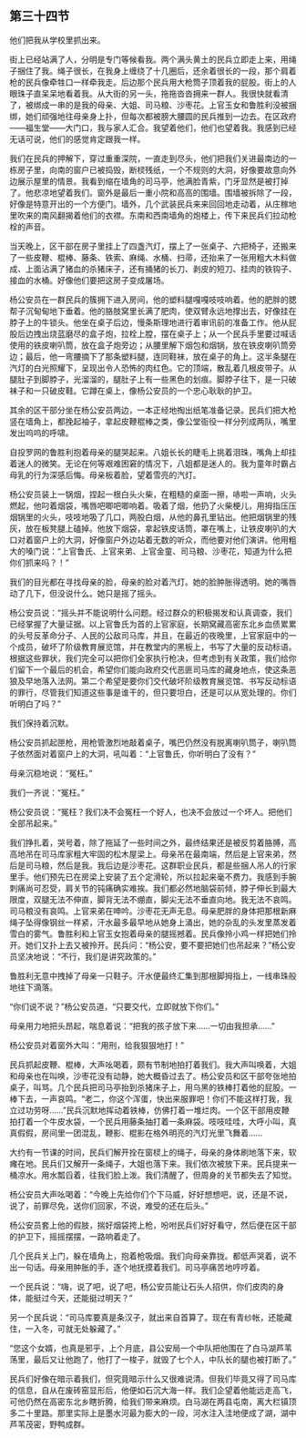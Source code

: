    

## 第三十四节

他们把我从学校里抓出来。

街上已经站满了人，分明是专门等候看我。两个满头黄土的民兵立即走上来，用绳子捆住了我。绳子很长，在我身上缠绕了十几圈后，还余着很长的一段，那个肩着枪的民兵像牵牲口一样牵我走。后边那个民兵用大枪筒子顶着我的屁股。街上的人眼珠子直呆呆地看着我。从大街的另一头，拖拖沓沓拥来一群人。我很快就看清了，被绑成一串的是我的母亲、大姐、司马粮、沙枣花。上官玉女和鲁胜利没被捆绑，她们顽强地往母亲身上扑，但每次都被膀大腰圆的民兵推到一边去。在区政府——福生堂——大门口，我与家人汇合。我望着他们，他们也望着我。我感到已经无话可说，他们的感觉肯定跟我一样。

我们在民兵的押解下，穿过重重深院，一直走到尽头，他们把我们关进最南边的一栋房子里，向南的窗户已被捣毁，断棂残纸，一个不规则的大洞，好像要故意向外边展示屋里的情景。我看到缩在墙角的司马亭，他满脸青紫，门牙显然是被打掉了。他悲凉地望着我们。窗外是最后一重小院和高高的围墙。围墙被拆除了一段，好像是特意开出的一个方便门。墙外，几个武装民兵来来回回地走动着，从庄稼地里吹来的南风翻揭着他们的衣襟。东南和西南墙角的炮楼上，传下来民兵们拉动枪栓的声音。

当天晚上，区干部在房子里挂上了四盏汽灯，摆上了一张桌子、六把椅子，还搬来了一些皮鞭、棍棒、藤条、铁索、麻绳、水桶、扫帚，还抬来了一张用粗大木料做成、上面沾满了猪血的杀猪床子，还有捅猪的长刀、剥皮的短刀、挂肉的铁钩子、接血的水桶。好像他们要把这房子变成屠场。

杨公安员在一群民兵的簇拥下进入房间，他的塑料腿嘎嘎吱吱响着。他的肥胖的腮帮子沉甸甸地下垂着。他的胳肢窝里长满了肥肉，使双臂永远地撑出去，好像挂在脖子上的牛锁头。他坐在桌子后边，慢条斯理地进行着审讯前的准备工作。他从屁股后边拽出烧蓝磨尽的盒子炮，拉栓上膛，摆在桌子上；从一个民兵手里要过喊话使用的铁皮喇叭筒，放在盒子炮旁边；从腰里解下烟包和烟锅，放在铁皮喇叭筒旁边；最后，他一弯腰摘下了那条塑料腿，连同鞋袜，放在桌子的角上。这半条腿在汽灯的白光照耀下，呈现出令人恐怖的肉红色。它的顶端，散乱着几根皮带子。从腿肚子到脚脖子，光溜溜的，腿肚子上有一些黑色的划痕。脚脖子往下，是一只破袜子和一只破皮鞋。它蹲在桌上，像杨公安员的一个忠心耿耿的护卫。

其余的区干部分坐在杨公安员两边，一本正经地掏出纸笔准备记录。民兵们把大枪竖在墙角上，都挽起袖子，拿起皮鞭棍棒之类，像公堂衙役一样分列成两队，嘴里发出呜呜的呼啸。

自投罗网的鲁胜利抱着母亲的腿哭起来。八姐长长的睫毛上挑着泪珠，嘴角上却挂着迷人的微笑。无论在何等艰难困窘的情况下，八姐都是迷人的。我为童年时霸占母乳的行为深感后悔。母亲板着脸，望着雪亮的汽灯。

杨公安员装上一锅烟，捏起一根白头火柴，在粗糙的桌面一擦，哧啦一声响，火头燃起，他叼着烟袋，嘴唇吧唧吧唧响着。吸着了烟，他扔了火柴梗儿，用拇指压压烟锅里的火头，吱吱地吸了几口，两股白烟，从他的鼻孔里钻出。他把烟锅里的残灰，放在板凳腿上磕掉。他放下烟袋，拿起铁皮话筒，罩在嘴上，让铁皮喇叭的大口对着窗户上的大洞，好像窗户外边站着无数的听众，而他要对他们演讲。他用粗大的嗓门说：“上官鲁氏、上官来弟、上官金童、司马粮、沙枣花，知道为什么把你们抓来吗？！”

我们的目光都在寻找母亲的脸，母亲的脸对着汽灯。她的脸肿胀得透明。她的嘴唇动了几下，但没说什么。她只是摇了摇头。

杨公安员说：“摇头并不能说明什么问题。经过群众的积极揭发和认真调查，我们已经掌握了大量证据。以上官鲁氏为首的上官家庭，长期窝藏高密东北乡血债累累的头号反革命分子、人民的公敌司马库，并且，在最近的夜晚里，上官家庭中的一个成员，破坏了阶级教育展览馆，并在教堂内的黑板上，书写了大量的反动标语。根据这些罪状，我们完全可以把你们全家执行枪决，但考虑到有关政策，我们给你们留下一个最后的机会，希望你们能向政府交代恶匪司马库的藏身地点，使这条恶狼及早地落入法网。第二个希望是要你们交代破坏阶级教育展览馆、书写反动标语的罪行，尽管我们知道这些事是谁干的，但只要坦白，还是可以从宽处理的。你们听明白了吗？”

我们保持着沉默。

杨公安员抓起匣枪，用枪管激烈地敲着桌子，嘴巴仍然没有脱离喇叭筒子，喇叭筒子依然面对着窗户上的大洞，吼叫着：“上官鲁氏，你听明白了没有？”

母亲沉稳地说：“冤枉。”

我们一齐说：“冤枉。”

杨公安员说：“冤枉？我们决不会冤枉一个好人，也决不会放过一个坏人。把他们全部吊起来。”

我们挣扎着，哭号着，除了拖延了一些时间之外，最终结果还是被反剪着胳膊，高高地吊在司马库家粗大牢固的松木屋梁上。母亲吊在最南端，然后是上官来弟，然后是司马粮，然后是我。我后边是沙枣花。这群职业民兵，都是些捆人吊人的行家里手。他们预先已在房梁上安装了五个定滑轮，所以拉起来毫不费力。我感到手腕刺痛尚可忍受，肩关节的钝痛确实难挨。我们都必然地脑袋前倾，脖子伸长到最大限度，双腿无法不伸直，脚背无法不绷直，脚尖无法不垂直向地。我无法不哀鸣。司马粮没有哀鸣。上官来弟在呻吟。沙枣花无声无息。母亲肥胖的身体把那根新麻绳子坠得像钢丝一样紧，汗水最多最早地从她身上涌出，她的杂乱的头发里蒸发着雪白的雾气。鲁胜利和上官玉女抱着母亲的腿摇撼着。民兵像拎小鸡一样把她们拎开。她们又扑上去又被拎开。民兵问：“杨公安，要不要把她们也吊起来？”杨公安员坚决地说：“不行，我们是讲究政策的。”

鲁胜利无意中拽掉了母亲一只鞋子。汗水便最终汇集到那根脚拇指上，一线串珠般地往下滴落。

“你们说不说？”杨公安员道，“只要交代，立即就放下你们。”

母亲用力地把头昂起，喘息着说：“把我的孩子放下来……一切由我担承……”

杨公安员对着窗外大叫：“用刑，给我狠狠地打！”

民兵抓起皮鞭、棍棒，大声吆喝着，颇有节制地拍打着我们。我大声叫唤着，大姐和母亲也在叫唤，沙枣花没有动静，她大概昏过去了。杨公安员和区干部夸张地拍桌子，叫骂。几个民兵把司马亭抬到杀猪床子上，用乌黑的铁棒打着他的屁股。一棒下去，一声哀鸣。“老二，你这个浑蛋，快出来服罪吧！你们不能这样打我，我立过功劳呀……”民兵沉默地挥动着铁棒，仿佛打着一堆烂肉。一个区干部用皮鞭拍打着一个牛皮水袋，一个民兵用藤条抽打着一条麻袋。吱吱哇哇，大呼小叫，真真假假，房间里一团混乱，鞭影、棍影在格外明亮的汽灯光里飞舞着……

大约有一节课的时间，民兵们解开拴在窗棂上的绳子，母亲的身体刷地落下来，软瘫在地。民兵们又解开一条绳子，大姐也落下来。我们依次被放下来。民兵提来一桶凉水。用水瓢舀着，往我们脸上泼。我们清醒了，但周身的关节都失去了知觉。

杨公安员大声吆喝着：“今晚上先给你们个下马威，好好想想吧，说，还是不说，说了，前罪尽免，送你们回家，不说，难受的还在后头。”

杨公安员套上他的假肢，揣好烟袋挎上枪，吩咐民兵们好好看守，然后便在区干部的护卫下，摇摇摆摆，一路响着走了。

几个民兵关上门，躲在墙角上，抱着枪吸烟。我们向母亲靠拢。都低声哭着，说不出一句话。母亲用肿胀的手，逐个地抚摸着我们。司马亭痛苦地哼哼着。

一个民兵说：“嗨，说了吧，说了吧，杨公安员能让石头人招供，你们皮肉的身体，能挺过今天，还能挺过明天？”

另一个民兵说：“司马库要真是条汉子，就出来自首算了。现在有青纱帐，还能藏住，一入冬，可就无处躲藏了。”

“您这个女婿，也真是邪乎，上个月底，县公安局一个中队把他围在了白马湖芦苇荡里，最后又让他跑了，他打了一梭子，就毁了七个人，中队长的腿也被打断了。”

民兵们好像在暗示着我们，但究竟暗示什么又很难说清。但我们毕竟又得了司马库的信息，自从在废砖窑显形后，他便如石沉大海一样。我们企望着他能远走高飞，可他仍然在高密东北乡瞎折腾，给我们带来麻烦。白马湖在两县屯南，离大栏镇顶多二十里路。那里实际上是墨水河最为膨大的一段，河水注入洼地便成了湖，湖中芦苇茂密，野鸭成群。